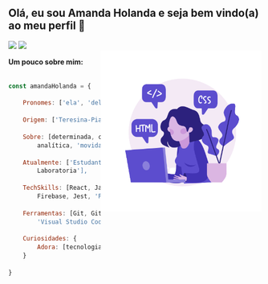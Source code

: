 ## Olá, eu sou Amanda Holanda e seja bem vindo(a) ao meu perfil 👋

<div align="left">  
  <a align="right" href="https://www.linkedin.com/in/amandaholanda/" target="_blank"><img src="https://img.shields.io/badge/-LinkedIn-%230077B5?style=for-the-badge&logo=linkedin&logoColor=white" target="_blank"></a> 
  <a align="right" href="mailto:amandaholanda_@hotmail.com" target="_blank"><img src="https://img.shields.io/badge/Microsoft_Outlook-0078D4?style=for-the-badge&logo=microsoft-outlook&logoColor=white" target="_blank"></a>  
</div>


<img align ="right" height="320rem" src="./img/programming.png" alt="woman programming" />
 
<div align="left">
  
 **Um pouco sobre mim:** 

```javascript

const amandaHolanda = {

    Pronomes: ['ela', 'dela'],

    Origem: ['Teresina-Piauí'],

    Sobre: [determinada, criativa, comunicativa, versátil,
        analítica, 'movida por novos desafios'],    

    Atualmente: ['Estudante de Desenvolvimento Front-end na
        Laboratoria'],

    TechSkills: [React, Javascript, CSS3, HTML5, Node.js, UX / UI,
        Firebase, Jest, 'Product Design', 'Metodologias Ágeis'],

    Ferramentas: [Git, GitHub, 'GitHub Projects', Trello, Figma,
        'Visual Studio Code', 'Metro Retro'],

    Curiosidades: {
        Adora: [tecnologia, natureza, viagens, 'novas experiências']        
    }
  
}

``` 
</div>

